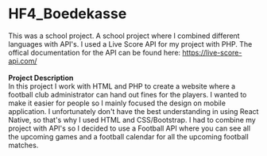 # HF4_Boedekasse
This was a school project. A school project where I combined different languages with API's. I used a Live Score API for my project with PHP. 
The offical documentation for the API can be found here: https://live-score-api.com/<br><br>
**Project Description** <br>
In this project I work with HTML and PHP to create a website where a football club administrator can hand out fines for the players. 
I wanted to make it easier for people so I mainly focused the design on mobile application. I unfortunately don't have the best understanding in using React Native, so that's why I used HTML and CSS/Bootstrap. I had to combine my project with API's so I decided to use a Football API where you can see all the upcoming games and a football calendar for all the upcoming football matches.
